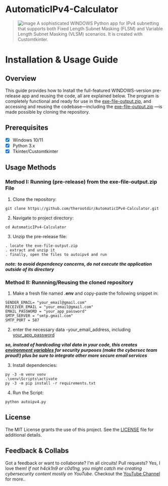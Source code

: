 # **AutomaticIPv4-Calculator**

> ![image](https://github.com/therootdir/AutomaticIPv4-Calculator/blob/new-main/static/repo.png)
> A sophisticated WINDOWS Python app for IPv4 subnetting that supports both Fixed Length Subnet Masking (FLSM) and Variable Length Subnet Masking (VLSM) scenarios. It is created with Customtkinter.

# **Installation & Usage Guide**
## Overview
This guide provides how to Install the full-featured WINDOWS-version pre-release app and reusing the code, all are explained below. The program is completely functional and ready for use in the [exe-file-output.zip](https://github.com/douglascybersec/AutomaticIPv4-Calculator/blob/new-main/exe-file-output.zip), and accessing and reusing the codebase—including the [exe-file-output.zip](https://github.com/douglascybersec/AutomaticIPv4-Calculator/blob/new-main/exe-file-output.zip) —is made possible by cloning the repository.

## Prerequisites
- [x] Windows 10/11
- [x] Python 3.x
- [x] Tkinter/Customtkinter

## Usage Methods
### Method I: Running (pre-release) from the exe-file-output.zip File
1. Clone the repository:
```
git clone https://github.com/therootdir/AutomaticIPv4-Calculator.git

```

2. Navigate to project directory:
```
cd AutomaticIPv4-Calculator

```

3. Unzip the pre-release file:
```
. locate the exe-file-output.zip
. extract and unzip it
. finally, open the files to autoipv4 and run

```
**_note:_** **_to avoid dependency concerns, do not execute the application outside of its directory_**


### Method II: Runnning/Reusing the cloned repository

1. Make a fresh file named **.env** and copy-paste the following snippet in:
```
SENDER_EMAIL= "your_email@gmail.com"
RECEIVER_EMAIL = "your_email@gmail.com"
EMAIL_PASSWORD = "your_app_password"
SMTP_SERVER = "smtp.gmail.com"  
SMTP_PORT = 587

```
2. enter the necessary data -your_email_address, including [your_app_password](https://support.google.com/accounts/answer/185833?hl=en)

**_so, instead of hardcoding vital data in your code, this creates [environment variables](https://en.wikipedia.org/wiki/Environment_variable) for security purposes (make the cybersec team proud!) plus be sure to integrate other more secure email services_**

3. Install dependencies:
```
py -3 -m venv venv
.\venv\Scripts\activate
py -3 -m pip install -r requirements.txt

```

4. Run the Script:
```
python autoipv4.py

```


## License
The MIT License grants the use of this project. See the [LICENSE](https://github.com/therootdir/AutomaticIPv4-Calculator/blob/new-main/LICENSE) file for additional details.

## Feedback & Collabs
Got a feedback or want to collaborate? I'm all circuits! Pull requests? Yes, I love them! _If not h4ck1n9 or c0d1ng, you might catch me creating cybersecurity content mostly on YouTube._ Checkout the [YouTube Channel](https://www.youtube.com/@douglascybersec) for more..
